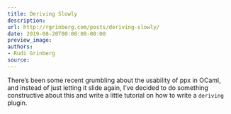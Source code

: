 ```yaml
---
title: Deriving Slowly
description:
url: http://rgrinberg.com/posts/deriving-slowly/
date: 2019-08-20T00:00:00-00:00
preview_image:
authors:
- Rudi Grinberg
source:
---
```


<p>There’s been some recent grumbling about the usability of ppx in OCaml, and
instead of just letting it slide again, I’ve decided to do something
constructive about this and write a little tutorial on how to write a
<code class="docutils literal notranslate"><span class="pre">deriving</span></code> plugin.</p>

